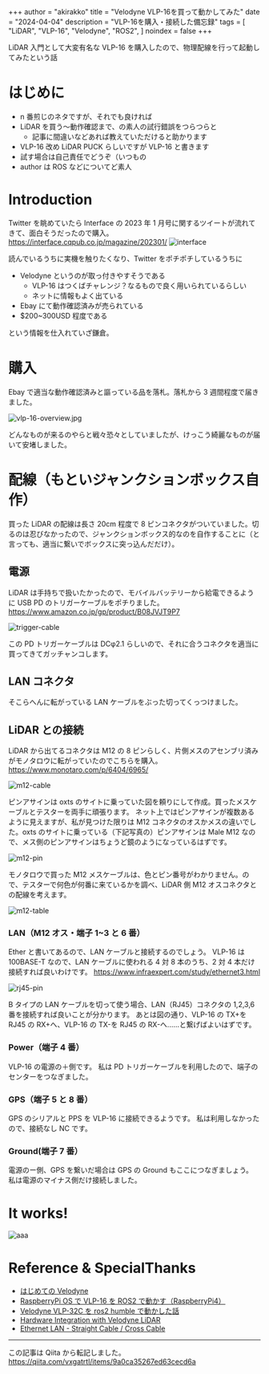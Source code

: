 +++
author = "akirakko"
title = "Velodyne VLP-16を買って動かしてみた"
date = "2024-04-04"
description = "VLP-16を購入・接続した備忘録"
tags = [
    "LiDAR",
    "VLP-16",
    "Velodyne",
    "ROS2",
]
noindex = false
+++

LiDAR 入門として大変有名な VLP-16 を購入したので、物理配線を行って起動してみたという話

<!--more-->

# はじめに

- n 番煎じのネタですが、それでも良ければ
- LiDAR を買う～動作確認まで、の素人の試行錯誤をつらつらと
  - 記事に間違いなどあれば教えていただけると助かります
- VLP-16 改め LiDAR PUCK らしいですが VLP-16 と書きます
- 試す場合は自己責任でどうぞ（いつもの
- author は ROS などについてど素人

# Introduction

Twitter を眺めていたら Interface の 2023 年 1 月号に関するツイートが流れてきて、面白そうだったので購入。
https://interface.cqpub.co.jp/magazine/202301/
![interface](https://blog.akirakko.com/post/tryout_vlp16_materials/9a59cde8-5a52-9738-7042-96502114db75.png)

読んでいるうちに実機を触りたくなり、Twitter をポチポチしているうちに

- Velodyne というのが取っ付きやすそうである
  - VLP-16 はつくばチャレンジ？なるもので良く用いられているらしい
  - ネットに情報もよく出ている
- Ebay にて動作確認済みが売られている
- $200~300USD 程度である

という情報を仕入れていざ鎌倉。

# 購入

Ebay で適当な動作確認済みと謳っている品を落札。落札から 3 週間程度で届きました。

![vlp-16-overview.jpg](https://blog.akirakko.com/post/tryout_vlp16_materials/vlp-16-overall.png)

どんなものが来るのやらと戦々恐々としていましたが、けっこう綺麗なものが届いて安堵しました。

# 配線（もといジャンクションボックス自作）

買った LiDAR の配線は長さ 20cm 程度で 8 ピンコネクタがついていました。切るのは忍びなかったので、ジャンクションボックス的なのを自作することに（と言っても、適当に繋いでボックスに突っ込んだだけ）。

## 電源

LiDAR は手持ちで扱いたかったので、モバイルバッテリーから給電できるように USB PD のトリガーケーブルをポチりました。
https://www.amazon.co.jp/gp/product/B08JVJT9P7

![trigger-cable](https://blog.akirakko.com/post/tryout_vlp16_materials/type-c-trigger-cable-amazon.png)

この PD トリガーケーブルは DCφ2.1 らしいので、それに合うコネクタを適当に買ってきてガッチャンコします。

## LAN コネクタ

そこらへんに転がっている LAN ケーブルをぶった切ってくっつけました。

## LiDAR との接続

LiDAR から出てるコネクタは M12 の 8 ピンらしく、片側メスのアセンブリ済みがモノタロウに転がっていたのでこちらを購入。
https://www.monotaro.com/p/6404/6965/

![m12-cable](https://blog.akirakko.com/post/tryout_vlp16_materials/m12-code-cable-monotaro.png)

ピンアサインは oxts のサイトに乗っていた図を頼りにして作成。買ったメスケーブルとテスターを両手に頑張ります。
ネット上ではピンアサインが複数あるように見えますが、私が見つけた限りは M12 コネクタのオスかメスの違いでした。oxts のサイトに乗っている（下記写真の）ピンアサインは Male M12 なので、メス側のピンアサインはちょうど鏡のようになっているはずです。

![m12-pin](https://blog.akirakko.com/post/tryout_vlp16_materials/vlp-16-oxts-pin.png)

モノタロウで買った M12 メスケーブルは、色とピン番号がわかりません。ので、テスターで何色が何番に来ているかを調べ、LiDAR 側 M12 オスコネクタとの配線を考えます。

![m12-table](https://blog.akirakko.com/post/tryout_vlp16_materials/vlp-16-oxts-pin-table.png)

### LAN（M12 オス・端子 1~3 と 6 番）

Ether と書いてあるので、LAN ケーブルと接続するのでしょう。
VLP-16 は 100BASE-T なので、LAN ケーブルに使われる 4 対 8 本のうち、2 対 4 本だけ接続すれば良いわけです。
https://www.infraexpert.com/study/ethernet3.html

![rj45-pin](https://blog.akirakko.com/post/tryout_vlp16_materials/rj45-pin-excellent-fig.png)

B タイプの LAN ケーブルを切って使う場合、LAN（RJ45）コネクタの 1,2,3,6 番を接続すれば良いことが分かります。
あとは図の通り、VLP-16 の TX+を RJ45 の RX+へ、VLP-16 の TX-を RJ45 の RX-へ......と繋げばよいはずです。

### Power（端子 4 番）

VLP-16 の電源の＋側です。
私は PD トリガーケーブルを利用したので、端子のセンターをつなぎました。

### GPS（端子 5 と 8 番）

GPS のシリアルと PPS を VLP-16 に接続できるようです。
私は利用しなかったので、接続なし NC です。

### Ground(端子 7 番）

電源のー側、GPS を繋いだ場合は GPS の Ground もここにつなぎましょう。
私は電源のマイナス側だけ接続しました。

# It works!

![aaa](https://blog.akirakko.com/post/tryout_vlp16_materials/rviz-lidar-itworks.png)

# Reference & SpecialThanks

- [はじめての Velodyne
  ](https://qiita.com/TakanoTaiga/items/989a6407ed1ae2d1a97d)
- [RaspberryPi OS で VLP-16 を ROS2 で動かす（RaspberryPi4）](https://ar-ray.hatenablog.com/entry/2023/01/14/135723)
- [Velodyne VLP-32C を ros2 humble で動かした話](https://zenn.dev/naokitakahashi2/articles/6e6a9f730cce1d)
- [Hardware Integration with Velodyne LiDAR
  ](https://support.oxts.com/hc/en-us/articles/360017123620-Hardware-Integration-with-Velodyne-LiDAR-)
- [Ethernet LAN - Straight Cable / Cross Cable
  ](https://www.infraexpert.com/study/ethernet3.html)

---

この記事は Qiita から転記しました。
https://qiita.com/vxgatrtl/items/9a0ca35267ed63cecd6a
